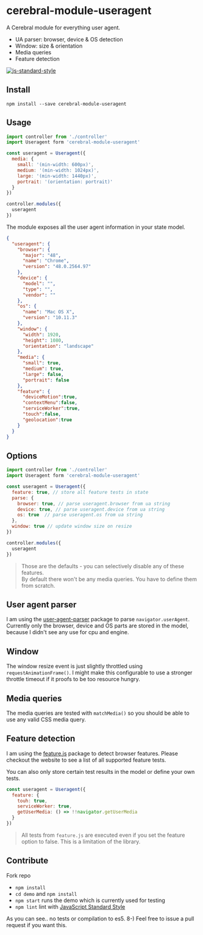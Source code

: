 # cerebral-module-useragent

A Cerebral module for everything user agent.

- UA parser: browser, device & OS detection
- Window: size & orientation
- Media queries
- Feature detection

[![js-standard-style](https://img.shields.io/badge/code%20style-standard-brightgreen.svg)](http://standardjs.com/)

## Install

```
npm install --save cerebral-module-useragent
```

## Usage

```javascript
import controller from './controller'
import Useragent form 'cerebral-module-useragent'

const useragent = Useragent({
  media: {
    small: '(min-width: 600px)',
    medium: '(min-width: 1024px)',
    large: '(min-width: 1440px)',
    portrait: '(orientation: portrait)'
  }
})

controller.modules({
  useragent
})
```

The module exposes all the user agent information in your state model.

```json
{
  "useragent": {
    "browser": {
      "major": "48",
      "name": "Chrome",
      "version": "48.0.2564.97"
    },
    "device": {
      "model": "",
      "type": "",
      "vendor": ""
    },
    "os": {
      "name": "Mac OS X",
      "version": "10.11.3"
    },
    "window": {
      "width": 1920,
      "height": 1080,
      "orientation": "landscape"
    },
    "media": {
      "small": true,
      "medium": true,
      "large": false,
      "portrait": false
    },
    "feature": {
      "deviceMotion":true,
      "contextMenu":false,
      "serviceWorker":true,
      "touch":false,
      "geolocation":true
    }
  }
}
```

## Options

```javascript
import controller from './controller'
import Useragent form 'cerebral-module-useragent'

const useragent = Useragent({
  feature: true, // store all feature tests in state
  parse: {
    browser: true, // parse useragent.browser from ua string
    device: true, // parse useragent.device from ua string
    os: true  // parse useragent.os from ua string
  },
  window: true // update window size on resize
})

controller.modules({
  useragent
})
```

> Those are the defaults - you can selectively disable any of these features.<br>
> By default there won't be any media queries. You have to define them from scratch.

## User agent parser

I am using the [user-agent-parser](https://www.npmjs.com/package/user-agent-parser) package to parse `navigator.userAgent`. Currently only the browser, device and OS parts are stored in the model, because I didn't see any use for cpu and engine.

## Window

The window resize event is just slightly throttled using `requestAnimationFrame()`. I might make this configurable to use a stronger throttle timeout if it proofs to be too resource hungry.

## Media queries

The media queries are tested with `matchMedia()` so you should be able to use any valid CSS media query.

## Feature detection

I am using the [feature.js](https://www.npmjs.com/package/feature.js) package to detect browser features. Please checkout the website to see a list of all supported feature tests.

You can also only store certain test results in the model or define your own tests.

```javascript
const useragent = Useragent({
  feature: {
    touh: true,
    serviceWorker: true,
    getUserMedia: () => !!navigator.getUserMedia
  }
})
```
> All tests from `feature.js` are executed even if you set the feature option to false. This is a limitation of the library.

## Contribute

Fork repo

- `npm install`
- `cd demo` and `npm install`
- `npm start` runs the demo which is currently used for testing
- `npm lint` lint with [JavaScript Standard Style](http://standardjs.com)

As you can see.. no tests or compilation to es5. 8-)
Feel free to issue a pull request if you want this.
